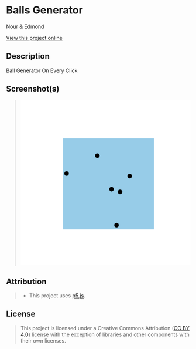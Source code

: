 # Balls Generator

Nour & Edmond

[View this project online](https://rocmazz.github.io/cart253/topics/arrays-challenge/)

## Description

Ball Generator On Every Click

## Screenshot(s)

> ![Image of a clown face](./assets/images/clown.png)

## Attribution


> - This project uses [p5.js](https://p5js.org).


## License

> This project is licensed under a Creative Commons Attribution ([CC BY 4.0](https://creativecommons.org/licenses/by/4.0/deed.en)) license with the exception of libraries and other components with their own licenses.